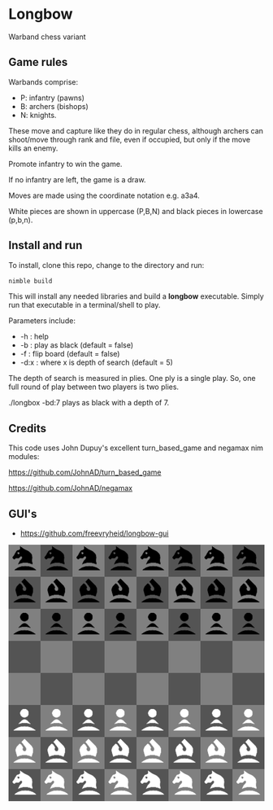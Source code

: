 # Longbow
Warband chess variant

## Game rules

Warbands comprise:

* P: infantry (pawns)
* B: archers (bishops)
* N: knights.

These move and capture like they do in regular chess, although
archers can shoot/move through rank and file, even if occupied,
but only if the move kills an enemy.

Promote infantry to win the game.

If no infantry are left, the game is a draw.

Moves are made using the coordinate notation e.g. a3a4.

White pieces are shown in uppercase (P,B,N) and black pieces in lowercase (p,b,n).

## Install and run

To install, clone this repo, change to the directory and run:

```bash
nimble build
```

This will install any needed libraries and build a **longbow** executable. Simply run that executable in a terminal/shell to play.

Parameters include:
  * -h   : help
  * -b   : play as black (default = false)
  * -f   : flip board (default = false)
  * -d:x : where x is depth of search (default = 5)

The depth of search is measured in plies. One ply is a single play. So, one full round of play between two players is two plies.

./longbox -bd:7 plays as black with a depth of 7.

## Credits

This code uses John Dupuy's excellent turn_based_game and negamax nim modules:

https://github.com/JohnAD/turn_based_game

https://github.com/JohnAD/negamax

## GUI's
 * https://github.com/freevryheid/longbow-gui

![Image](longbow-gui.png)


